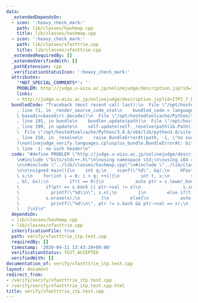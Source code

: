 ```yaml
---
data:
  _extendedDependsOn:
  - icon: ':heavy_check_mark:'
    path: lib/classes/hashmap.cpp
    title: lib/classes/hashmap.cpp
  - icon: ':heavy_check_mark:'
    path: lib/classes/xfasttrie.cpp
    title: lib/classes/xfasttrie.cpp
  _extendedRequiredBy: []
  _extendedVerifiedWith: []
  _pathExtension: cpp
  _verificationStatusIcon: ':heavy_check_mark:'
  attributes:
    '*NOT_SPECIAL_COMMENTS*': ''
    PROBLEM: http://judge.u-aizu.ac.jp/onlinejudge/description.jsp?id=ITP2_7_B
    links:
    - http://judge.u-aizu.ac.jp/onlinejudge/description.jsp?id=ITP2_7_B
  bundledCode: "Traceback (most recent call last):\n  File \"/opt/hostedtoolcache/Python/3.8.6/x64/lib/python3.8/site-packages/onlinejudge_verify/documentation/build.py\"\
    , line 71, in _render_source_code_stat\n    bundled_code = language.bundle(stat.path,\
    \ basedir=basedir).decode()\n  File \"/opt/hostedtoolcache/Python/3.8.6/x64/lib/python3.8/site-packages/onlinejudge_verify/languages/cplusplus.py\"\
    , line 191, in bundle\n    bundler.update(path)\n  File \"/opt/hostedtoolcache/Python/3.8.6/x64/lib/python3.8/site-packages/onlinejudge_verify/languages/cplusplus_bundle.py\"\
    , line 399, in update\n    self.update(self._resolve(pathlib.Path(included), included_from=path))\n\
    \  File \"/opt/hostedtoolcache/Python/3.8.6/x64/lib/python3.8/site-packages/onlinejudge_verify/languages/cplusplus_bundle.py\"\
    , line 258, in _resolve\n    raise BundleErrorAt(path, -1, \"no such header\"\
    )\nonlinejudge_verify.languages.cplusplus_bundle.BundleErrorAt: bits/stdc++.h:\
    \ line -1: no such header\n"
  code: "#define PROBLEM \"http://judge.u-aizu.ac.jp/onlinejudge/description.jsp?id=ITP2_7_B\"\
    \n#include \"bits/stdc++.h\"\n\nusing namespace std;\n\nusing i64 = long long;\n\
    \n\n#include \"../lib/classes/hashmap.cpp\"\n#include \"../lib/classes/xfasttrie.cpp\"\
    \n\n\nsigned main(){\n    int q;\n    scanf(\"%d\", &q);\n    XFastTrie<int, 31>\
    \ s;\n    for(int i = 0; i < q; ++i){\n        int t, x;\n        scanf(\"%d%d\"\
    , &t, &x);\n        if(t == 0){\n            auto ptr = s.lower_bound(x);\n  \
    \          if(ptr == s.back || ptr->val != x)\n                s.insert(x);\n\
    \            printf(\"%d\\n\", s.n);\n        }\n        else if(t == 2){\n  \
    \          s.erase(x);\n        }\n        else{\n            auto ptr = s.lower_bound(x);\n\
    \            printf(\"%d\\n\", ptr != s.back && ptr->val == x);\n        }\n \
    \   }\n}\n"
  dependsOn:
  - lib/classes/hashmap.cpp
  - lib/classes/xfasttrie.cpp
  isVerificationFile: true
  path: verify/xfastttrie_itp.test.cpp
  requiredBy: []
  timestamp: '2020-04-11 13:43:20+09:00'
  verificationStatus: TEST_ACCEPTED
  verifiedWith: []
documentation_of: verify/xfastttrie_itp.test.cpp
layout: document
redirect_from:
- /verify/verify/xfastttrie_itp.test.cpp
- /verify/verify/xfastttrie_itp.test.cpp.html
title: verify/xfastttrie_itp.test.cpp
---
```

